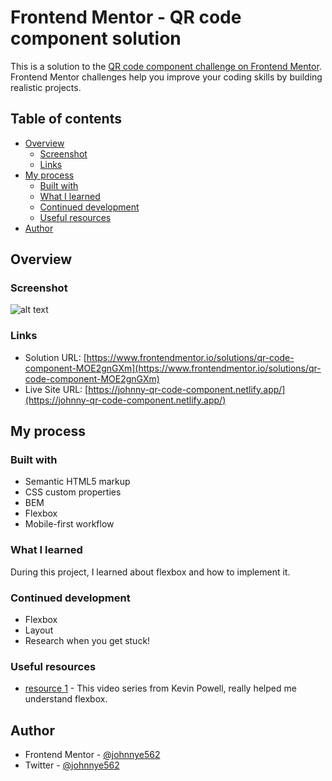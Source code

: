 # Frontend Mentor - QR code component solution

This is a solution to the [QR code component challenge on Frontend Mentor](https://www.frontendmentor.io/challenges/qr-code-component-iux_sIO_H). Frontend Mentor challenges help you improve your coding skills by building realistic projects. 

## Table of contents

- [Overview](#overview)
  - [Screenshot](#screenshot)
  - [Links](#links)
- [My process](#my-process)
  - [Built with](#built-with)
  - [What I learned](#what-i-learned)
  - [Continued development](#continued-development)
  - [Useful resources](#useful-resources)
- [Author](#author)


## Overview

### Screenshot

![alt text](https://github.com/johnnye562/qr-code-component/blob/main/images/qr-code-screenshot.JPG?raw=true)


### Links

- Solution URL: [https://www.frontendmentor.io/solutions/qr-code-component-MOE2gnGXm](https://www.frontendmentor.io/solutions/qr-code-component-MOE2gnGXm)
- Live Site URL: [https://johnny-qr-code-component.netlify.app/](https://johnny-qr-code-component.netlify.app/)

## My process

### Built with

- Semantic HTML5 markup
- CSS custom properties
- BEM 
- Flexbox
- Mobile-first workflow


### What I learned

During this project, I learned about flexbox and how to implement it.


### Continued development

- Flexbox
- Layout
- Research when you get stuck!

### Useful resources

- [resource 1](https://youtu.be/hwbqquXww-U) - This video series from Kevin Powell, really helped me understand flexbox.


## Author

- Frontend Mentor - [@johnnye562](https://www.frontendmentor.io/profile/johnnye562)
- Twitter - [@johnnye562](https://www.twitter.com/johnnye562)


